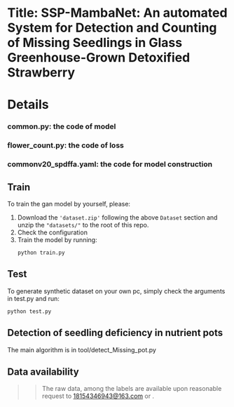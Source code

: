 # Title: SSP-MambaNet: An automated System for Detection and Counting of Missing Seedlings in Glass Greenhouse-Grown Detoxified Strawberry
# Details
### common.py: the code of model 
### flower_count.py: the code of loss
### commonv20_spdffa.yaml: the code for model construction
## Train
To train the gan model by yourself, please: 
1. Download the ```'dataset.zip'``` following the above ```Dataset``` section and unzip the ```"datasets/"``` to the root of this repo.
2. Check the configuration
3. Train the model by running:
    ```
    python train.py
    ```
## Test
To generate synthetic dataset on your own pc, simply check the arguments in test.py and run:
   ```
   python test.py
   ```
## Detection of seedling deficiency in nutrient pots
The main algorithm is in tool/detect_Missing_pot.py
## Data availability
>>The raw data, among the labels are available upon reasonable request to 18154346943@163.com or .
